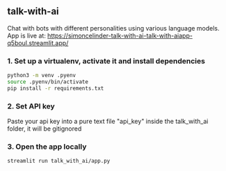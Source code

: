## talk-with-ai
Chat with bots with different personalities using various language models.
App is live at: https://simoncelinder-talk-with-ai-talk-with-aiapp-q5boul.streamlit.app/


### 1. Set up a virtualenv, activate it and install dependencies
```bash
python3 -m venv .pyenv 
source .pyenv/bin/activate
pip install -r requirements.txt
```

### 2. Set API key
Paste your api key into a pure text file "api_key" inside the talk_with_ai folder, it will be gitignored


### 3. Open the app locally
```bash
streamlit run talk_with_ai/app.py
```